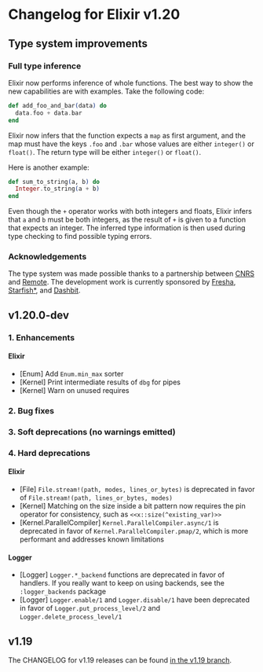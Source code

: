 <!--
  SPDX-License-Identifier: Apache-2.0
  SPDX-FileCopyrightText: 2021 The Elixir Team
  SPDX-FileCopyrightText: 2012 Plataformatec
-->

# Changelog for Elixir v1.20

## Type system improvements

### Full type inference

Elixir now performs inference of whole functions. The best way to show the new capabilities are with examples. Take the following code:

```elixir
def add_foo_and_bar(data) do
  data.foo + data.bar
end
```

Elixir now infers that the function expects a `map` as first argument, and the map must have the keys `.foo` and `.bar` whose values are either `integer()` or `float()`. The return type will be either `integer()` or `float()`.

Here is another example:

```elixir
def sum_to_string(a, b) do
  Integer.to_string(a + b)
end
```

Even though the `+` operator works with both integers and floats, Elixir infers that `a` and `b` must be both integers, as the result of `+` is given to a function that expects an integer. The inferred type information is then used during type checking to find possible typing errors.

### Acknowledgements

The type system was made possible thanks to a partnership between [CNRS](https://www.cnrs.fr/) and [Remote](https://remote.com/). The development work is currently sponsored by [Fresha](https://www.fresha.com/), [Starfish*](https://starfish.team/), and [Dashbit](https://dashbit.co/).

## v1.20.0-dev

### 1. Enhancements

#### Elixir

  * [Enum] Add `Enum.min_max` sorter
  * [Kernel] Print intermediate results of `dbg` for pipes
  * [Kernel] Warn on unused requires

### 2. Bug fixes

### 3. Soft deprecations (no warnings emitted)

### 4. Hard deprecations

#### Elixir

  * [File] `File.stream!(path, modes, lines_or_bytes)` is deprecated in favor of `File.stream!(path, lines_or_bytes, modes)`
  * [Kernel] Matching on the size inside a bit pattern now requires the pin operator for consistency, such as `<<x::size(^existing_var)>>`
  * [Kernel.ParallelCompiler] `Kernel.ParallelCompiler.async/1` is deprecated in favor of `Kernel.ParallelCompiler.pmap/2`, which is more performant and addresses known limitations

#### Logger

  * [Logger] `Logger.*_backend` functions are deprecated in favor of handlers. If you really want to keep on using backends, see the `:logger_backends` package
  * [Logger] `Logger.enable/1` and `Logger.disable/1` have been deprecated in favor of `Logger.put_process_level/2` and `Logger.delete_process_level/1`

## v1.19

The CHANGELOG for v1.19 releases can be found [in the v1.19 branch](https://github.com/elixir-lang/elixir/blob/v1.19/CHANGELOG.md).

